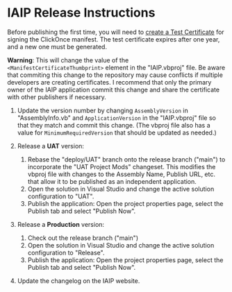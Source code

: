 # IAIP Release Instructions

Before publishing the first time, you will need to [create a Test Certificate](https://msdn.microsoft.com/en-us/library/che5h906%28v=vs.120%29.aspx) for signing the ClickOnce manifest. The test certificate expires after one year, and a new one must be generated.

**Warning**: This will change the value of the `<ManifestCertificateThumbprint>` element in the "IAIP.vbproj" file. Be aware that commiting this change to the repository may cause conflicts if multiple developers are creating certificates. I recommend that only the primary owner of the IAIP application commit this change and share the certificate with other publishers if necessary.

1. Update the version number by changing `AssemblyVersion` in "AssemblyInfo.vb" and `ApplicationVersion` in the "IAIP.vbproj" file so that they match and commit this change. (The vbproj file also has a value for `MinimumRequiredVersion` that should be updated as needed.)

1. Release a **UAT** version:

    1. Rebase the "deploy/UAT" branch onto the release branch ("main") to incorporate the "UAT Project Mods" changeset. This modifies the vbproj file with changes to the Assembly Name, Publish URL, etc. that allow it to be published as an independent application.
    2. Open the solution in Visual Studio and change the active solution configuration to "UAT".
    3. Publish the application: Open the project properties page, select the Publish tab and select "Publish Now".

1. Release a **Production** version:

    1. Check out the release branch ("main")
    2. Open the solution in Visual Studio and change the active solution configuration to "Release".
    3. Publish the application: Open the project properties page, select the Publish tab and select "Publish Now".

1. Update the changelog on the IAIP website.
